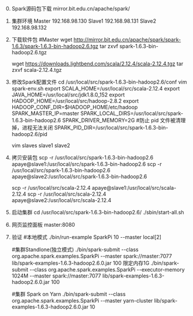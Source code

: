 0. Spark源码包下载
	mirror.bit.edu.cn/apache/spark/

1. 集群环境
	Master 192.168.98.130
	Slave1 192.168.98.131
	Slave2 192.168.98.132

2. 下载软件包
	#Master
	wget http://mirror.bit.edu.cn/apache/spark/spark-1.6.3/spark-1.6.3-bin-hadoop2.6.tgz
	tar zxvf spark-1.6.3-bin-hadoop2.6.tgz
	
	wget https://downloads.lightbend.com/scala/2.12.4/scala-2.12.4.tgz
	tar zxvf scala-2.12.4.tgz

3. 修改Spark配置文件
	cd /usr/local/src/spark-1.6.3-bin-hadoop2.6/conf
	vim spark-env.sh
	export SCALA_HOME=/usr/local/src/scala-2.12.4
	export JAVA_HOME=/usr/local/src/jdk1.8.0_152
	export HADOOP_HOME=/usr/local/src/hadoop-2.8.2
	export HADOOP_CONF_DIR=$HADOOP_HOME/etc/hadoop
	SPARK_MASTER_IP=master
	SPARK_LOCAL_DIRS=/usr/local/src/spark-1.6.3-bin-hadoop2.6
	SPARK_DRIVER_MEMORY=2G
	#防止 pid 文件被清理掉，进程无法关闭
	SPARK_PID_DIR=/usr/local/src/spark-1.6.3-bin-hadoop2.6/pid

	vim slaves
	slave1
	slave2

4. 拷贝安装包
	scp -r /usr/local/src/spark-1.6.3-bin-hadoop2.6 apaye@slave1:/usr/local/src/spark-1.6.3-bin-hadoop2.6
	scp -r /usr/local/src/spark-1.6.3-bin-hadoop2.6 apaye@slave2:/usr/local/src/spark-1.6.3-bin-hadoop2.6
	
	scp -r /usr/local/src/scala-2.12.4 apaye@slave1:/usr/local/src/scala-2.12.4
	scp -r /usr/local/src/scala-2.12.4 apaye@slave2:/usr/local/src/scala-2.12.4

5. 启动集群
	cd /usr/local/src/spark-1.6.3-bin-hadoop2.6/
	./sbin/start-all.sh

6. 网页监控面板
	master:8080

7. 验证
	#本地模式
	./bin/run-example SparkPi 10 --master local[2]
	
	#集群Standlone(独立模式)
		./bin/spark-submit --class org.apache.spark.examples.SparkPi --master spark://master:7077 lib/spark-examples-1.6.3-hadoop2.6.0.jar 100
		限定内存1G
		./bin/spark-submit --class org.apache.spark.examples.SparkPi --executor-memory 1024M --master spark://master:7077 lib/spark-examples-1.6.3-hadoop2.6.0.jar 100
	
	#集群
	Spark on Yarn
	./bin/spark-submit --class org.apache.spark.examples.SparkPi --master yarn-cluster lib/spark-examples-1.6.3-hadoop2.6.0.jar 10
